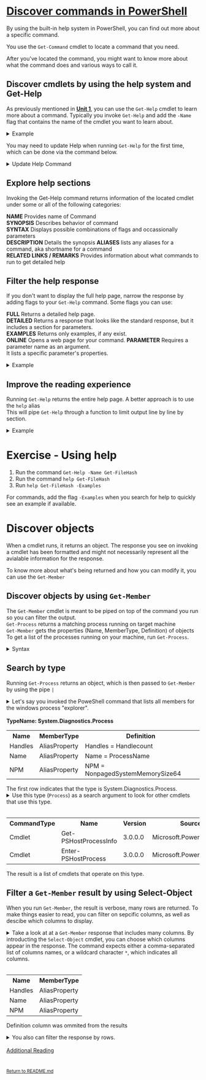 # [Discover commands in PowerShell](https://docs.microsoft.com/en-us/learn/modules/discover-commands/)

By using the built-in help system in PowerShell, you can find out more about a specific command. 

You use the `Get-Command` cmdlet to locate a command that you need. 

After you've located the command, you might want to know more about what the command does and various ways to call it.

## Discover cmdlets by using the help system and Get-Help

As previously mentioned in **[Unit 1](/UNIT1.md#locate-commands)**, you can use the `Get-Help`
cmdlet to learn more about a command. Typically you invoke `Get-Help` and add the `-Name` flag that contains the name of the cmdlet you want to learn about. 

<details>
<summary>Example</summary>
<code>Get-Help -Name Get Help</code>
</details>

You may need to update Help when running `Get-Help` for the first time, which can be done via the command below.

<details>
<summary>Update Help Command</summary>
<code>Update-Help -UICulture en-US</code><br>
<code>-UICulture</code> flag gives the flag en-US for US English help files. </br>
<em>
<a href= "https://docs.microsoft.com/en-us/answers/questions/405758/not-able-to-update-help-in-powershell.html">
if this returns an error, run PowerShell as admin, else disregard</a>
</em>
</details>

## Explore help sections
Invoking the Get-Help command returns information of the located cmdlet under some or all of the following categories: 

**NAME** Provides name of Command </br>
**SYNOPSIS** Describes behavior of command</br>
**SYNTAX** Displays possible combinations of flags and occassionally parameters</br>
**DESCRIPTION** Details the synopsis
**ALIASES** lists any aliases for a command, aka shortname for a command</br>
**RELATED LINKS / REMARKS** Provides information about what commands to run to get detailed help
</br>

## Filter the help response
If you don't want to display the full help page, narrow the response by adding flags to your `Get-Help` command. Some flags you can use: 

**FULL** Returns a detailed help page. </br>
**DETAILED** Returns a response that looks like the standard response, but it includes a section for parameters.</br>
**EXAMPLES** Returns only examples, if any exist.</br>
**ONLINE** Opens a web page for your command.
**PARAMETER** Requires a parameter name as an argument. </br>
It lists a specific parameter's properties.</br>

<details>
<summary>Example</summary>
<code>Get-Help Get-Help -Examples</code>
</details>

## Improve the reading experience
Running `Get-Help` returns the entire help page.  A better approach is to use the `help` alias
</br>
This will pipe `Get-Help` through a function to limit output line by line by section.
<details>
<summary>Example</summary>
<code>help Get-FileHash</code>
</details>

# Exercise - Using help

1. Run the command `Get-Help -Name Get-FileHash`
2. Run the command `help Get-FileHash`
3. Run `help Get-FileHash -Examples`

For commands, add the flag `-Examples` when you search for help to quickly see an example if available.

# Discover objects
<p>When a cmdlet runs, it returns an object. The response you see on invoking a cmdlet has been formatted
and might not necessarily represent all the avialable information for the response. </p>

To know more about what's being returned and how you can modify it, you can use the `Get-Member`

## Discover objects by using `Get-Member`
The `Get-Member` cmdlet is meant to be piped on top of the command you run so you can filter the output. </br> 
<code>Get-Process</code> returns a matching process running on target machine</br>
<code>Get-Member</code> gets the properties (Name, MemberType, Definition) of objects</br>
To get a list of the processes running on your machine, run <code>Get-Process</code>.
<details>
<summary>
Syntax
</summary>
<code>Get-Process -Name 'name-of-process' | Get-Member</code>

</details>

## Search by type
Running <code>Get-Process</code> returns an object, which is then passed to <code>Get-Member</code>
by using the pipe <code>|</code>


<details>
    <summary>Let's say you invoked the PoweShell command that lists all members for the windows process "explorer". </br>
    </summary>
    <code>Get-Process -Name explorer | Get-Member</code>
</details>
</br>
    <table>
        <strong>TypeName: System.Diagnostics.Process</strong>
        <tr>
            <th>Name</th>
            <th>MemberType</th>
            <th>Definition</th>
        </tr>
        <tr>
            <td>Handles</td>
            <td>AliasProperty</td>
            <td>Handles = Handlecount</td>
        </tr>
        <tr>
            <td>Name</td>
            <td>AliasProperty</td>
            <td>Name = ProcessName</td>
        </tr>
        <tr>
            <td>NPM</td>
            <td>AliasProperty</td>
            <td>NPM = NonpagedSystemMemorySize64</td>
        </tr>
    </table>The first row indicates that the type is System.Diagnostics.Process.

</br>
<details>
<summary>Use this type (<code>Process</code>) as a search argument to look for other cmdlets that use this type.</summary>
<code>Get-Command -ParameterType Process</code>

</details>
</br>
    <table>
        <tr>
            <th>CommandType</th>
            <th>Name</th>
            <th>Version</th>
            <th>Source</th>
        </tr>
        <tr>
            <td>Cmdlet</td>
            <td>Get-PSHostProcessInfo</td>
            <td>3.0.0.0</td>
            <td>Microsoft.PowerShell.Core</td>
        </tr>
        <tr>
            <td>Cmdlet</td>
            <td>Enter-PSHostProcess</td>
            <td>3.0.0.0</td>
            <td>Microsoft.PowerShell.Core</td>
        </tr>
    </table>
    The result is a list of cmdlets that operate on this type.
</br>


## Filter a `Get-Member` result by using Select-Object
When you run `Get-Member`, the result is verbose, many rows are returned.
To make things easier to read, you can filter on sepcific columns, as well as descibe which columns to display.

<details>
<summary>Take a look at at a <code>Get-Member</code> response that includes many columns. 
    By introducting the <code>Select-Object</code> cmdlet, you can choose which columns appear in the response.
    The command expects either a comma-separated list of columns names, or a wildcard character <code>*</code>,
    which indicates all columns.</summary>
<code>Get-Process -Name explorer | Get-Member | Select-Object Name, MemberType</code>
</details>
</br>
    <table>
        <tr>
            <th>Name</th>
            <th>MemberType</th>
        </tr>
        <tr>
            <td>Handles</td>
            <td>AliasProperty</td>
        </tr>
        <tr>
            <td>Name</td>
            <td>AliasProperty</td>
        </tr>
        <tr>
            <td>NPM</td>
            <td>AliasProperty</td>
        </tr>
    </table>

Definition column was ommited from the results

<details>
<summary>
    You also can filter the response by rows.
</summary>
<code>Get-Process -Name explorer | Get-Member -MemberType AliasProperty</code>
</details>

</br>
<a href="https://docs.microsoft.com/en-us/powershell/module/microsoft.powershell.management/get-process?view=powershell-7.2">Additional Reading</a>


#
<sup>[Return to README.md](/README.md)</sup>

